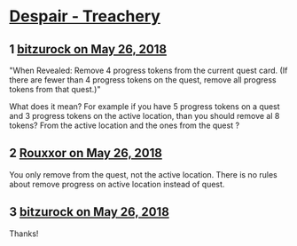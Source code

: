 # [Despair - Treachery](https://community.fantasyflightgames.com/topic/276697-despair-treachery/)

## 1 [bitzurock on May 26, 2018](https://community.fantasyflightgames.com/topic/276697-despair-treachery/?do=findComment&comment=3350008)

"When Revealed: Remove 4 progress tokens from the current quest card. (If there are fewer than 4 progress tokens on the quest, remove all progress tokens from that quest.)"

What does it mean? For example if you have 5 progress tokens on a quest and 3 progress tokens on the active location, than you should remove al 8 tokens? From the active location and the ones from the quest ?

## 2 [Rouxxor on May 26, 2018](https://community.fantasyflightgames.com/topic/276697-despair-treachery/?do=findComment&comment=3350104)

You only remove from the quest, not the active location. There is no rules about remove progress on active location instead of quest.

## 3 [bitzurock on May 26, 2018](https://community.fantasyflightgames.com/topic/276697-despair-treachery/?do=findComment&comment=3350215)

Thanks!

